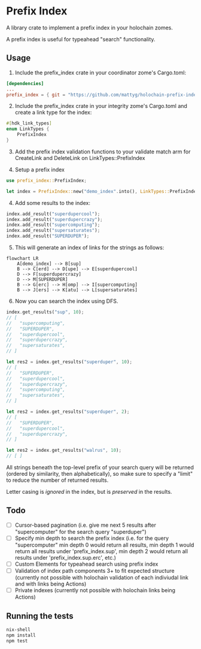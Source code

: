 # Prefix Index

A library crate to implement a prefix index in your holochain zomes.

A prefix index is useful for typeahead "search" functionality.

## Usage

1. Include the prefix_index crate in your coordinator zome's Cargo.toml:

```toml
[dependencies]
...
prefix_index = { git = "https://github.com/mattyg/holochain-prefix-index" module = "prefix_index" }
```

2. Include the prefix_index crate in your integrity zome's Cargo.toml and create a link type for the index:
```rust
#[hdk_link_types]
enum LinkTypes {
    PrefixIndex
}
```

3. Add the prefix index validation functions to your validate match arm for CreateLink and DeleteLink on LinkTypes::PrefixIndex

3. Setup a prefix index

```rust
use prefix_index::PrefixIndex;

let index = PrefixIndex::new("demo_index".into(), LinkTypes::PrefixIndex, 3, 3)?;
```

4. Add some results to the index:
```rust
index.add_result("superdupercool");
index.add_result("superdupercrazy");
index.add_result("supercomputing");
index.add_result("supersaturates");
index.add_result("SUPERDUPER");

```

5. This will generate an index of links for the strings as follows:

```mermaid
flowchart LR
    A[demo_index] --> B[sup]
    B --> C[erd] --> D[upe] --> E[superdupercool]
    D --> F[superdupercrazy]
    D --> M[SUPERDUPER]
    B --> G[erc] --> H[omp] --> I[supercomputing]
    B --> J[ers] --> K[atu] --> L[supersaturates]
```

6. Now you can search the index using DFS.
```rust
index.get_results("sup", 10);
// [
//   "supercomputing",
//   "SUPERDUPER",
//   "superdupercool",
//   "superdupercrazy",
//   "supersaturates",
// ]

let res2 = index.get_results("superduper", 10);
// [
//   "SUPERDUPER",
//   "superdupercool",
//   "superdupercrazy",
//   "supercomputing",
//   "supersaturates",
// ]

let res2 = index.get_results("superduper", 2);
// [
//   "SUPERDUPER",
//   "superdupercool",
//   "superdupercrazy",
// ]

let res2 = index.get_results("walrus", 10);
// [ ]
```

All strings beneath the top-level prefix of your search query will be returned (ordered by similarity, then alphabetically), so make sure to specify a "limit" to reduce the number of returned results.

Letter casing is *ignored* in the index, but is *preserved* in the results.

## Todo
- [ ] Cursor-based pagination (i.e. give me next 5 results after "supercomputer" for the search query "superduper")
- [ ] Specify min depth to search the prefix index (i.e. for the query "supercomputer" min depth 0 would return all results, min depth 1 would return all results under 'prefix_index.sup', min depth 2 would return all results under 'prefix_index.sup.erc', etc.)
- [ ] Custom Elements for typeahead search using prefix index 
- [ ] Validation of index path components 3+ to fit expected structure (currently not possible with holochain validation of each indiviudal link and with links being Actions)
- [ ] Private indexes (currently not possible with holochain links being Actions)

## Running the tests

```bash
nix-shell
npm install
npm test
```
